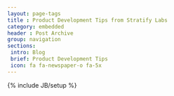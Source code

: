 ```yaml
---
layout: page-tags
title : Product Development Tips from Stratify Labs
category: embedded
header : Post Archive
group: navigation
sections:
 intro: Blog
 brief: Product Development Tips
 icon: fa fa-newspaper-o fa-5x
---
```

{% include JB/setup %}

